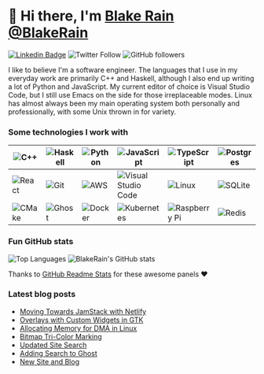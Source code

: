 # :wave: Hi there, I'm [Blake Rain](https://blakerain.com/) [@BlakeRain](https://github.com/BlakeRain)

[![Linkedin Badge](https://img.shields.io/badge/-Blake%20Rain-blue?style=social&logo=Linkedin&logoColor=blue&link=https://www.linkedin.com/in/blake-rain-40580b20/)](https://www.linkedin.com/in/ashlyemavericks/)
![Twitter Follow](https://img.shields.io/twitter/follow/HalfWayMan?style=social) ![GitHub followers](https://img.shields.io/github/followers/BlakeRain?style=social)

I like to believe I'm a software engineer. The languages that I use in my everyday work are primarily C++ and Haskell, although I also end up writing a lot of Python and JavaScript. My current editor of choice is Visual Studio Code, but I still use Emacs on the side for those irreplaceable modes. Linux has almost always been my main operating system both personally and professionally, with some Unix thrown in for variety.

### Some technologies I work with

| ![C++](https://img.shields.io/badge/c++-%2300599C.svg?style=for-the-badge&logo=c%2B%2B&logoColor=white) | ![Haskell](https://img.shields.io/badge/Haskell-%235D4F85.svg?style=for-the-badge&logo=Haskell&logoColor=white) | ![Python](https://img.shields.io/badge/python-%2314354C.svg?style=for-the-badge&logo=python&logoColor=white) | ![JavaScript](https://img.shields.io/badge/javascript-%23323330.svg?style=for-the-badge&logo=javascript&logoColor=%23F7DF1E) | ![TypeScript](https://img.shields.io/badge/typescript-%23007ACC.svg?style=for-the-badge&logo=typescript&logoColor=white) | ![Postgres](https://img.shields.io/badge/postgres-%23316192.svg?style=for-the-badge&logo=postgresql&logoColor=white) |
| --- | --- | --- | --- | --- | --- |
| ![React](https://img.shields.io/badge/react-%2320232a.svg?style=for-the-badge&logo=react&logoColor=%2361DAFB) | ![Git](https://img.shields.io/badge/git-%23F05033.svg?style=for-the-badge&logo=git&logoColor=white) | ![AWS](https://img.shields.io/badge/AWS-%23FF9900.svg?style=for-the-badge&logo=amazon-aws&logoColor=white) | ![Visual Studio Code](https://img.shields.io/badge/VSCode-0078d7.svg?style=for-the-badge&logo=visual-studio-code&logoColor=white) | ![Linux](https://img.shields.io/badge/Linux-FCC624?style=for-the-badge&logo=linux&logoColor=black) | ![SQLite](https://img.shields.io/badge/sqlite-%2307405e.svg?style=for-the-badge&logo=sqlite&logoColor=white) |
![CMake](https://img.shields.io/badge/CMake-%23008FBA.svg?style=for-the-badge&logo=cmake&logoColor=white) | ![Ghost](https://img.shields.io/badge/ghost-000?style=for-the-badge&logo=ghost&logoColor=%23F7DF1E) | ![Docker](https://img.shields.io/badge/docker-%230db7ed.svg?style=for-the-badge&logo=docker&logoColor=white) | ![Kubernetes](https://img.shields.io/badge/kubernetes-%23326ce5.svg?style=for-the-badge&logo=kubernetes&logoColor=white) | ![Raspberry Pi](https://img.shields.io/badge/-RaspberryPi-C51A4A?style=for-the-badge&logo=Raspberry-Pi) | ![Redis](https://img.shields.io/badge/redis-%23DD0031.svg?style=for-the-badge&logo=redis&logoColor=white) |

### Fun GitHub stats

![Top Languages](https://github-readme-stats.vercel.app/api/top-langs/?username=BlakeRain&theme=dark)
![BlakeRain's GitHub stats](https://github-readme-stats.vercel.app/api?username=BlakeRain&theme=dark&show_icons=true&count_private=true)

Thanks to [GitHub Readme Stats](https://github.com/anuraghazra/github-readme-stats) for these awesome panels :heart:

### Latest blog posts

<!-- BLOGPOSTS_START -->

- [Moving Towards JamStack with Netlify](https://blakerain.com/blog/moving-towards-jamstack-with-netlify)
- [Overlays with Custom Widgets in GTK](https://blakerain.com/blog/overlays-with-custom-widgets-in-gtk)
- [Allocating Memory for DMA in Linux](https://blakerain.com/blog/allocating-memory-for-dma-in-linux)
- [Bitmap Tri-Color Marking](https://blakerain.com/blog/bitmap-tri-color-marking)
- [Updated Site Search](https://blakerain.com/blog/updated-site-search)
- [Adding Search to Ghost](https://blakerain.com/blog/adding-search-to-ghost)
- [New Site and Blog](https://blakerain.com/blog/new-site-and-blog)
<!-- BLOGPOSTS_END -->


[website]: https://blakerain.com/
[twitter]: https://twitter.com/HalfWayMan
[linkedin]:
  ?lipi=urn%3Ali%3Apage%3Ad_flagship3_profile_view_base_contact_details%3BQGKukDZDTVCtvramYiEA0Q%3D%3D
[lang-cpp]: https://en.wikipedia.org/wiki/C%2B%2B
[lang-hs]: https://www.haskell.org
[lang-py]: https://www.python.org
[lang-js]: https://en.wikipedia.org/wiki/JavaScript
[lang-html]: https://en.wikipedia.org/wiki/HTML
[lang-css]: https://en.wikipedia.org/wiki/CSS
[lib-react]: https://reactjs.org
[lib-nodejs]: https://nodejs.org/
[tool-git]: https://git-scm.com
[tool-github]: https://github.com/
[tool-linux]: https://www.kernel.org
[tool-aws]: https://aws.amazon.com
[tool-vscode]: https://code.visualstudio.com
